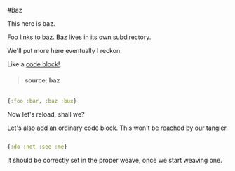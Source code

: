 #Baz

This here is baz.

Foo links to baz. Baz lives in its own subdirectory.

We'll put more here eventually I reckon.

Like a [code block!](http://addme.com).

>####  source: baz

```clojure

{:foo :bar, :baz :bux}

```

Now let's reload, shall we?


Let's also add an ordinary code block. This won't be reached by our tangler.

```clojure

{:do :not :see :me}

```

It should be correctly set in the proper weave, once we start weaving one.
